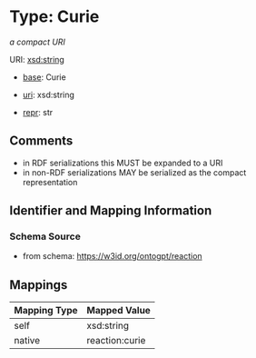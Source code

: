 # Type: Curie




_a compact URI_



URI: [xsd:string](http://www.w3.org/2001/XMLSchema#string)

* [base](https://w3id.org/linkml/base): Curie

* [uri](https://w3id.org/linkml/uri): xsd:string

* [repr](https://w3id.org/linkml/repr): str








## Comments

* in RDF serializations this MUST be expanded to a URI
* in non-RDF serializations MAY be serialized as the compact representation

## Identifier and Mapping Information







### Schema Source


* from schema: https://w3id.org/ontogpt/reaction




## Mappings

| Mapping Type | Mapped Value |
| ---  | ---  |
| self | xsd:string |
| native | reaction:curie |



